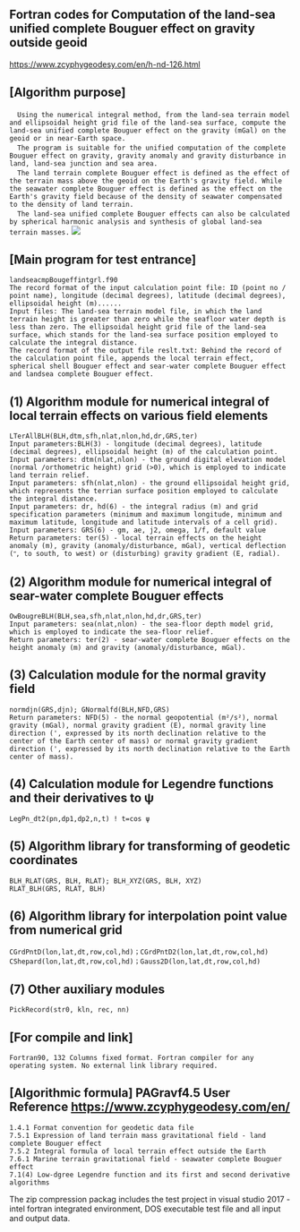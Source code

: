 ## Fortran codes for Computation of the land-sea unified complete Bouguer effect on gravity outside geoid
https://www.zcyphygeodesy.com/en/h-nd-126.html
## [Algorithm purpose]
&emsp;```Using the numerical integral method, from the land-sea terrain model and ellipsoidal height grid file of the land-sea surface, compute the land-sea unified complete Bouguer effect on the gravity (mGal) on the geoid or in near-Earth space.```  
&emsp;```The program is suitable for the unified computation of the complete Bouguer effect on gravity, gravity anomaly and gravity disturbance in land, land-sea junction and sea area.```  
&emsp;```The land terrain complete Bouguer effect is defined as the effect of the terrain mass above the geoid on the Earth's gravity field. While the seawater complete Bouguer effect is defined as the effect on the Earth's gravity field because of the density of seawater compensated to the density of land terrain.```  
&emsp;```The land-sea unified complete Bouguer effects can also be calculated by spherical harmonic analysis and synthesis of global land-sea terrain masses.```
![](https://24192633.s21i.faiusr.com/2/ABUIABACGAAg7ezltwYo4v7FggQwpQ047gg.jpg)
## [Main program for test entrance]
    landseacmpBougeffintgrl.f90
    The record format of the input calculation point file: ID (point no / point name), longitude (decimal degrees), latitude (decimal degrees), ellipsoidal height (m)......
    Input files: The land-sea terrain model file, in which the land terrain height is greater than zero while the seafloor water depth is less than zero. The ellipsoidal height grid file of the land-sea surface, which stands for the land-sea surface position employed to calculate the integral distance.
    The record format of the output file reslt.txt: Behind the record of the calculation point file, appends the local terrain effect, spherical shell Bouguer effect and sear-water complete Bouguer effect and landsea complete Bouguer effect.
## (1) Algorithm module for numerical integral of local terrain effects on various field elements
    LTerAllBLH(BLH,dtm,sfh,nlat,nlon,hd,dr,GRS,ter)
    Input parameters:BLH(3) - longitude (decimal degrees), latitude (decimal degrees), ellipsoidal height (m) of the calculation point.
    Input parameters: dtm(nlat,nlon) - the ground digital elevation model (normal /orthometric height) grid (>0), which is employed to indicate land terrain relief.
    Input parameters: sfh(nlat,nlon) - the ground ellipsoidal height grid, which represents the terrian surface position employed to calculate the integral distance.
    Input parameters: dr, hd(6) - the integral radius (m) and grid specification parameters (minimum and maximum longitude, minimum and maximum latitude, longitude and latitude intervals of a cell grid).
    Input parameters: GRS(6) - gm, ae, j2, omega, 1/f, default value
    Return parameters: ter(5) - local terrain effects on the height anomaly (m), gravity (anomaly/disturbance, mGal), vertical deflection (ʺ, to south, to west) or (disturbing) gravity gradient (E, radial).
## (2) Algorithm module for numerical integral of sear-water complete Bouguer effects
    OwBougreBLH(BLH,sea,sfh,nlat,nlon,hd,dr,GRS,ter)
    Input parameters: sea(nlat,nlon) - the sea-floor depth model grid, which is employed to indicate the sea-floor relief.
    Return parameters: ter(2) - sear-water complete Bouguer effects on the height anomaly (m) and gravity (anomaly/disturbance, mGal).
## (3) Calculation module for the normal gravity field
    normdjn(GRS,djn); GNormalfd(BLH,NFD,GRS)
    Return parameters: NFD(5) - the normal geopotential (m²/s²), normal gravity (mGal), normal gravity gradient (E), normal gravity line direction (', expressed by its north declination relative to the center of the Earth center of mass) or normal gravity gradient direction (', expressed by its north declination relative to the Earth center of mass).
## (4) Calculation module for Legendre functions and their derivatives to ψ
    LegPn_dt2(pn,dp1,dp2,n,t) ! t=cos ψ
## (5) Algorithm library for transforming of geodetic coordinates
    BLH_RLAT(GRS, BLH, RLAT); BLH_XYZ(GRS, BLH, XYZ)
    RLAT_BLH(GRS, RLAT, BLH)
## (6) Algorithm library for interpolation point value from numerical grid
    CGrdPntD(lon,lat,dt,row,col,hd)；CGrdPntD2(lon,lat,dt,row,col,hd)
    CShepard(lon,lat,dt,row,col,hd)；Gauss2D(lon,lat,dt,row,col,hd)
## (7) Other auxiliary modules
    PickRecord(str0, kln, rec, nn)
## [For compile and link]
    Fortran90, 132 Columns fixed format. Fortran compiler for any operating system. No external link library required.
## [Algorithmic formula] PAGravf4.5 User Reference https://www.zcyphygeodesy.com/en/
    1.4.1 Format convention for geodetic data file
    7.5.1 Expression of land terrain mass gravitational field - land complete Bouguer effect
    7.5.2 Integral formula of local terrain effect outside the Earth
    7.6.1 Marine terrain gravitational field - seawater complete Bouguer effect
    7.1(4) Low-dgree Legendre function and its first and second derivative algorithms
The zip compression packag includes the test project in visual studio 2017 - intel fortran integrated environment, DOS executable test file and all input and output data.
